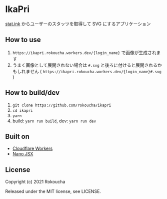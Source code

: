 # IkaPri

[stat.ink](https://stat.ink/) からユーザーのスタッツを取得して SVG にするアプリケーション

## How to use

1. `https://ikapri.rokoucha.workers.dev/{login_name}` で画像が生成されます
2. うまく画像として展開されない場合は `#.svg` と後ろに付けると展開されるかもしれません ( `https://ikapri.rokoucha.workers.dev/{login_name}#.svg` )

## How to build/dev

1. `git clone https://github.com/rokoucha/ikapri`
2. `cd ikapri`
3. `yarn`
4. build: `yarn run build`, dev: `yarn run dev`

## Built on

- [Cloudflare Workers](https://workers.cloudflare.com/)
- [Nano JSX](https://nanojsx.github.io/)

## License

Copyright (c) 2021 Rokoucha

Released under the MIT license, see LICENSE.
